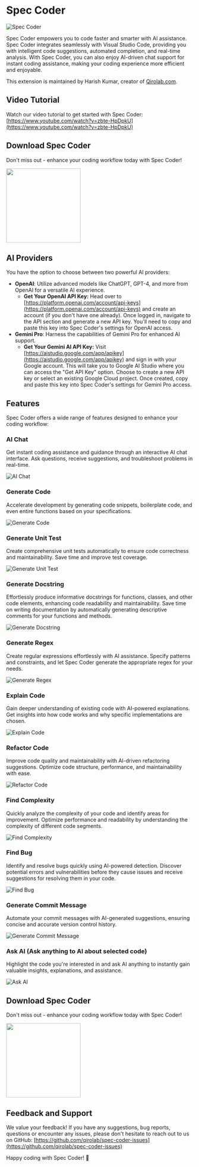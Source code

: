 # Spec Coder

![Spec Coder](https://i.imgur.com/lPWpSSo.png)

Spec Coder empowers you to code faster and smarter with AI assistance. Spec Coder integrates seamlessly with Visual Studio Code, providing you with intelligent code suggestions, automated completion, and real-time analysis. With Spec Coder, you can also enjoy AI-driven chat support for instant coding assistance, making your coding experience more efficient and enjoyable.

This extension is maintained by Harish Kumar, creator of [Qirolab.com](https://qirolab.com).

## Video Tutorial

Watch our video tutorial to get started with Spec Coder: [https://www.youtube.com/watch?v=zbte-HpDpkU](https://www.youtube.com/watch?v=zbte-HpDpkU)

## Download Spec Coder
 Don't miss out - enhance your coding workflow today with Spec Coder!

<a href="https://qirolab.gumroad.com/l/spec-coder">
    <img src="https://i.imgur.com/hzwIK3z.png" width="200"/>
</a>

## AI Providers

You have the option to choose between two powerful AI providers:

- **OpenAI**: Utilize advanced models like ChatGPT, GPT-4, and more from OpenAI for a versatile AI experience.
  - **Get Your OpenAI API Key:** Head over to [https://platform.openai.com/account/api-keys](https://platform.openai.com/account/api-keys) and create an account (if you don't have one already). Once logged in, navigate to the API section and generate a new API key. You'll need to copy and paste this key into Spec Coder's settings for OpenAI access.
- **Gemini Pro**: Harness the capabilities of Gemini Pro for enhanced AI support.
  - **Get Your Gemini AI API Key:** Visit [https://aistudio.google.com/app/apikey](https://aistudio.google.com/app/apikey) and sign in with your Google account. This will take you to Google AI Studio where you can access the "Get API Key" option. Choose to create a new API key or select an existing Google Cloud project. Once created, copy and paste this key into Spec Coder's settings for Gemini Pro access.

## Features

Spec Coder offers a wide range of features designed to enhance your coding workflow:

### AI Chat

Get instant coding assistance and guidance through an interactive AI chat interface. Ask questions, receive suggestions, and troubleshoot problems in real-time.

![AI Chat](https://i.imgur.com/VDoecOn.gif)

### Generate Code

Accelerate development by generating code snippets, boilerplate code, and even entire functions based on your specifications.

![Generate Code](https://i.imgur.com/NbltWdy.gif)

### Generate Unit Test

Create comprehensive unit tests automatically to ensure code correctness and maintainability. Save time and improve test coverage.

![Generate Unit Test](https://i.imgur.com/uDeGIev.gif)

### Generate Docstring

Effortlessly produce informative docstrings for functions, classes, and other code elements, enhancing code readability and maintainability. Save time on writing documentation by automatically generating descriptive comments for your functions and methods.

![Generate Docstring](https://i.imgur.com/MWZH7m7.gif)

### Generate Regex

Create regular expressions effortlessly with AI assistance. Specify patterns and constraints, and let Spec Coder generate the appropriate regex for your needs.

![Generate Regex](https://i.imgur.com/4f7NMuY.gif)

### Explain Code

Gain deeper understanding of existing code with AI-powered explanations. Get insights into how code works and why specific implementations are chosen.

![Explain Code](https://i.imgur.com/jNNFh7B.gif)

### Refactor Code

Improve code quality and maintainability with AI-driven refactoring suggestions. Optimize code structure, performance, and maintainability with ease.

![Refactor Code](https://i.imgur.com/HAaP1ri.gif)

### Find Complexity

Quickly analyze the complexity of your code and identify areas for improvement. Optimize performance and readability by understanding the complexity of different code segments.

![Find Complexity](https://i.imgur.com/zY4GyyV.gif)

### Find Bug

Identify and resolve bugs quickly using AI-powered detection. Discover potential errors and vulnerabilities before they cause issues and receive suggestions for resolving them in your code.

![Find Bug](https://i.imgur.com/ZrY7Q6r.gif)

### Generate Commit Message

Automate your commit messages with AI-generated suggestions, ensuring concise and accurate version control history.

![Generate Commit Message](https://i.imgur.com/6Xm95X5.gif)

### Ask AI (Ask anything to AI about selected code)

Highlight the code you're interested in and ask AI anything to instantly gain valuable insights, explanations, and assistance.

![Ask AI](https://i.imgur.com/iPolPbo.gif)

## Download Spec Coder
 Don't miss out - enhance your coding workflow today with Spec Coder!

<a href="https://qirolab.gumroad.com/l/spec-coder">
    <img src="https://i.imgur.com/hzwIK3z.png" width="200"/>
</a>

## Feedback and Support

We value your feedback! If you have any suggestions, bug reports, questions or encounter any issues, please don't hesitate to reach out to us on GitHub: [https://github.com/qirolab/spec-coder-issues](https://github.com/qirolab/spec-coder-issues)

Happy coding with Spec Coder! 🚀